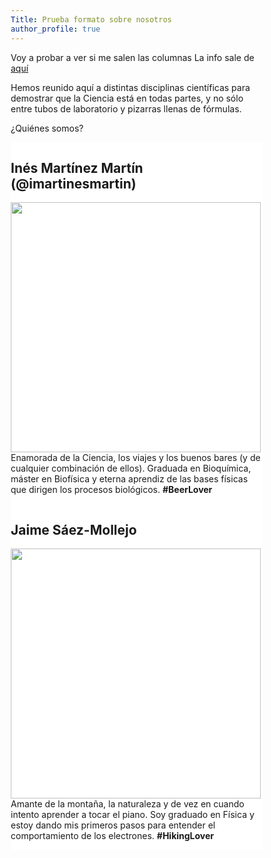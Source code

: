```yaml
---
Title: Prueba formato sobre nosotros
author_profile: true
---
```



Voy a probar a ver si me salen las columnas
La info sale de [aquí](https://www.educative.io/edpresso/how-to-create-columns-in-html)

Hemos reunido aquí a distintas disciplinas científicas para demostrar que la Ciencia está en todas partes, y no sólo entre tubos de laboratorio y pizarras llenas de fórmulas.

¿Quiénes somos?

<html>
<head>
<meta name="viewport" content="width=device-width, initial-scale=1">
<style>
* {
  box-sizing: border-box;
}

/* Create two equal columns that floats next to each other */
.column {
  float: left;
  width: 50%;
  padding: 10px;
}

/* Clear floats after the columns */
.row:after {
  content: "";
  display: table;
  clear: both;
}
</style>
</head>
<body>


<div class="row">
  <div class="column" style="background-color:#FFFFFF;">
    <h2> Inés Martínez Martín (@imartinesmartin)</h2>
    <p><img src="https://upload.wikimedia.org/wikipedia/commons/1/14/Dobles_grados_de_las_facultades_de_Derecho_y_Empresariales_%2834543100771%29_%28cropped%29_4.jpg" width="400" height="400">Enamorada de la Ciencia, los viajes y los buenos bares (y de cualquier combinación de ellos). Graduada en Bioquímica, máster en Biofísica y eterna aprendiz de las bases físicas que dirigen los procesos biológicos. <b>#BeerLover</b></p>
  </div>
  <div class="column" style="background-color:#FFFFFF;">
    <h2>Jaime Sáez-Mollejo</h2>
    <p><img src="https://pbs.twimg.com/profile_images/1179599250511941632/BS42kpBO_400x400.jpg" width="400" height="400">Amante de la montaña, la naturaleza y de vez en cuando intento aprender a tocar el piano. Soy graduado en Física y estoy dando   mis primeros pasos para entender el comportamiento de los electrones. <b>#HikingLover</b></p>
  </div>
</div>

</body>
